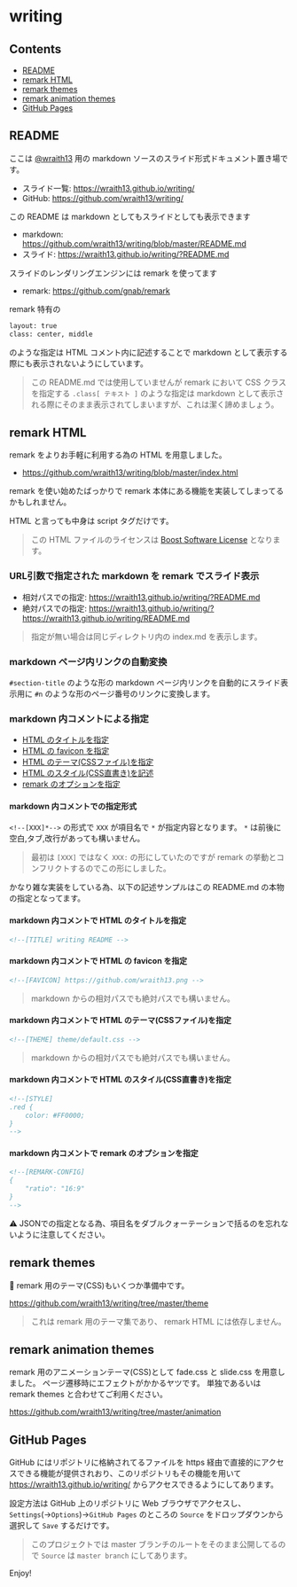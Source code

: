 <!--
class: center, middle
-->

# writing

<!--[NOMD]----->

## Contents

- [README](#readme)
- [remark HTML](#remark-html)
- [remark themes](#remark-themes)
- [remark animation themes](#remark-animation-themes)
- [GitHub Pages](#github-pages)

<!--[NOMD]----->

<!--
layout: true
-->

## README

<!--[NOMD]----->

ここは [@wraith13](https://wraith13.github.io/writing/?wraith13.md) 用の markdown ソースのスライド形式ドキュメント置き場です。

- スライド一覧: <https://wraith13.github.io/writing/>
- GitHub: <https://github.com/wraith13/writing/>

<!--[NOMD]----->

この README は markdown としてもスライドとしても表示できます

- markdown: <https://github.com/wraith13/writing/blob/master/README.md>
- スライド: <https://wraith13.github.io/writing/?README.md>

<!--[NOMD]----->

スライドのレンダリングエンジンには remark を使ってます

- remark: <https://github.com/gnab/remark>

<!--[NOMD]----->

remark 特有の

```html
layout: true
class: center, middle
```

のような指定は HTML コメント内に記述することで markdown として表示する際にも表示されないようにしています。

<!--[NOMD]----->

> この README.md では使用していませんが remark において CSS クラスを指定する `.class[ テキスト ]` のような指定は markdown として表示される際にそのまま表示されてしまいますが、これは潔く諦めましょう。

<!--[NOMD]----->
<!--
   layout:    true   
-->

## remark HTML

<!--[NOMD]----->

remark をよりお手軽に利用する為の HTML を用意しました。

- <https://github.com/wraith13/writing/blob/master/index.html>

<!--[NOMD]----->

remark を使い始めたばっかりで remark 本体にある機能を実装してしまってるかもしれません。

HTML と言っても中身は script タグだけです。

> この HTML ファイルのライセンスは [Boost Software License](http://www.boost.org/LICENSE_1_0.txt) となります。

<!--[NOMD]----->

### URL引数で指定された markdown を remark でスライド表示

- 相対パスでの指定: <https://wraith13.github.io/writing/?README.md>
- 絶対パスでの指定: <https://wraith13.github.io/writing/?https://wraith13.github.io/writing/README.md>

> 指定が無い場合は同じディレクトリ内の index.md を表示します。

<!--[NOMD]----->

### markdown ページ内リンクの自動変換

`#section-title` のような形の markdown ページ内リンクを自動的にスライド表示用に `#n` のような形のページ番号のリンクに変換します。

<!--[NOMD]----->

### markdown 内コメントによる指定

- [HTML のタイトルを指定](#markdown-内コメントで-html-のタイトルを指定)
- [HTML の favicon を指定](#markdown-内コメントで-html-の-favicon-を指定)
- [HTML のテーマ(CSSファイル)を指定](#markdown-内コメントで-html-のテーマcssファイルを指定)
- [HTML のスタイル(CSS直書き)を記述](#markdown-内コメントで-html-のスタイルcss直書きを指定)
- [remark のオプションを指定](#markdown-内コメントで-remark-のオプションを指定)

<!--[NOMD]----->

#### markdown 内コメントでの指定形式

`<!--[XXX]*-->` の形式で `XXX` が項目名で `*` が指定内容となります。 `*` は前後に空白,タブ,改行があっても構いません。

> 最初は `[XXX]` ではなく `XXX:` の形にしていたのですが remark の挙動とコンフリクトするのでこの形にしました。

<!--[NOMD]----->

かなり雑な実装をしている為、以下の記述サンプルはこの README.md の本物の指定となってます。

<!--[NOMD]----->

#### markdown 内コメントで HTML のタイトルを指定

```html
<!--[TITLE] writing README -->
```

<!--[NOMD]----->

#### markdown 内コメントで HTML の favicon を指定

```html
<!--[FAVICON] https://github.com/wraith13.png -->
```

> markdown からの相対パスでも絶対パスでも構いません。

<!--[NOMD]----->

#### markdown 内コメントで HTML のテーマ(CSSファイル)を指定

```html
<!--[THEME] theme/default.css -->
```

> markdown からの相対パスでも絶対パスでも構いません。

<!--[NOMD]----->

#### markdown 内コメントで HTML のスタイル(CSS直書き)を指定

```html
<!--[STYLE]
.red {
    color: #FF0000;
}
-->
```

<!--[NOMD]----->

#### markdown 内コメントで remark のオプションを指定

```html
<!--[REMARK-CONFIG]
{
    "ratio": "16:9"
}
-->
```

⚠ JSONでの指定となる為、項目名をダブルクォーテーションで括るのを忘れないように注意してください。

<!--[NOMD]----->

<!--
layout: true
-->

## remark themes

<!--[NOMD]----->

🚧 remark 用のテーマ(CSS)もいくつか準備中です。

<https://github.com/wraith13/writing/tree/master/theme>

> これは remark 用のテーマ集であり、 remark HTML には依存しません。

<!--[NOMD]----->

<!--
layout: true
-->

## remark animation themes

<!--[NOMD]----->

remark 用のアニメーションテーマ(CSS)として fade.css と slide.css を用意しました。
ページ遷移時にエフェクトがかかるヤツです。
単独であるいは remark themes と合わせてご利用ください。

<https://github.com/wraith13/writing/tree/master/animation>

<!--[NOMD]----->

<!--
layout: true
-->

## GitHub Pages

<!--[NOMD]----->

GitHub にはリポジトリに格納されてるファイルを https 経由で直接的にアクセスできる機能が提供されおり、このリポジトリもその機能を用いて <https://wraith13.github.io/writing/> からアクセスできるようにしてあります。

<!--[NOMD]----->

設定方法は GitHub 上のリポジトリに Web ブラウザでアクセスし、 `Settings`(→`Options`)→`GitHub Pages` のところの `Source` をドロップダウンから選択して `Save` するだけです。

> このプロジェクトでは master ブランチのルートをそのまま公開してるので `Source` は `master branch` にしてあります。

<!--[NOMD]----->

<!--
layout: true
-->

<!--[NOMD]----->

<!--
class: center, middle
-->

Enjoy!
